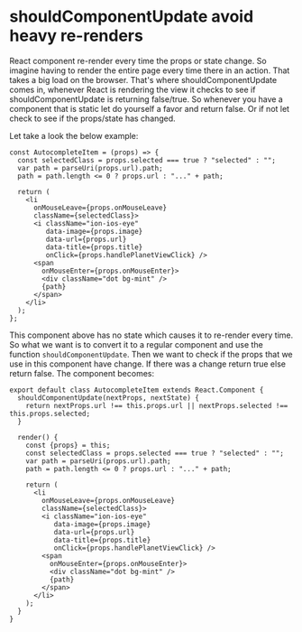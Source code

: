 # shouldComponentUpdate avoid heavy re-renders

React component re-render every time the props or state change. So imagine having to render the entire page every time there in an action. That takes a big load on the browser. That's where shouldComponentUpdate comes in, whenever React is rendering the view it checks to see if shouldComponentUpdate is returning false/true. So whenever you have a component that is static let do yourself a favor and return false. Or if not let check to see if the props/state has changed.

Let take a look the below example:

```
const AutocompleteItem = (props) => {
  const selectedClass = props.selected === true ? "selected" : "";
  var path = parseUri(props.url).path;
  path = path.length <= 0 ? props.url : "..." + path;

  return (
    <li
      onMouseLeave={props.onMouseLeave}
      className={selectedClass}>
      <i className="ion-ios-eye"
         data-image={props.image}
         data-url={props.url}
         data-title={props.title}
         onClick={props.handlePlanetViewClick} />
      <span
        onMouseEnter={props.onMouseEnter}>
        <div className="dot bg-mint" />
        {path}
      </span>
    </li>
  );
};
```

This component above has no state which causes it to re-render every time. So what we want is to convert it to a regular component and use the function `shouldComponentUpdate`. Then we want to check if the props that we use in this component have change. If there was a change return true else return false. The component becomes:

```
export default class AutocompleteItem extends React.Component {
  shouldComponentUpdate(nextProps, nextState) {
    return nextProps.url !== this.props.url || nextProps.selected !== this.props.selected;
  }

  render() {
    const {props} = this;
    const selectedClass = props.selected === true ? "selected" : "";
    var path = parseUri(props.url).path;
    path = path.length <= 0 ? props.url : "..." + path;

    return (
      <li
        onMouseLeave={props.onMouseLeave}
        className={selectedClass}>
        <i className="ion-ios-eye"
           data-image={props.image}
           data-url={props.url}
           data-title={props.title}
           onClick={props.handlePlanetViewClick} />
        <span
          onMouseEnter={props.onMouseEnter}>
          <div className="dot bg-mint" />
          {path}
        </span>
      </li>
    );
  }
}
```